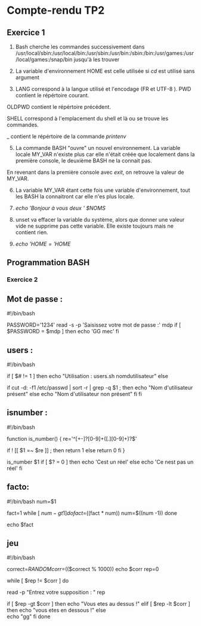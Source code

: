 # Compte-rendu TP2

## Exercice 1 
1. Bash cherche les commandes successivement dans /usr/local/sbin:/usr/local/bin:/usr/sbin:/usr/bin:/sbin:/bin:/usr/games:/usr/local/games:/snap/bin jusqu'à les trouver

2. La variable d'environnement HOME est celle utilisée si *cd* est utilisé sans argument

3. LANG correspond à la langue utilisé et l'encodage (FR et UTF-8 ).
PWD contient le répértoire courant.

OLDPWD contient le répértoire précédent.

SHELL correspond à l'emplacement du shell et là ou se trouve les commandes.

_ contient le répértoire de la commande *printenv* 

5. La commande BASH "ouvre" un nouvel environnement. La variable locale MY_VAR n'existe plus car elle n'était créée que localement dans la première console, le deuxième BASH ne la connait pas.

En revenant dans la première console avec *exit*, on retrouve la valeur de MY_VAR.

6. La variable MY_VAR étant cette fois une variable d'environnement, tout les BASH la connaitront car elle n'es plus locale.

8. *echo 'Bonjour à vous deux ' $NOMS*

9. unset va effacer la variable du système, alors que donner une valeur vide ne supprime pas cette variable.
Elle existe toujours mais ne contient rien.

10. *echo '$HOME = '$HOME*

## Programmation BASH

### Exercice 2 
## Mot de passe : 
#!/bin/bash


PASSWORD='1234'
read -s -p 'Saisissez votre mot de passe :' mdp
if [ $PASSWORD = $mdp ]
then 
	echo 'GG mec' 
fi 

## users : 
#!/bin/bash

if  [ $# != 1 ]
then
	echo "Utilisation : users.sh nomdutilisateur"
else

if cut -d: -f1 /etc/passwd | sort -r | grep -q $1 ; then
echo "Nom d'utilisateur présent"
else 
echo "Nom d'utilisateur non présent"
fi
fi

## isnumber :
#!/bin/bash

function is_number()
{
re='^[+-]?[0-9]+([.][0-9]+)?$'

if ! [[ $1 =~ $re ]] ; then 
	return 1
else 
	return 0
fi
}


is_number $1
if [ $? = 0 ] 
then
	echo  'Cest un réel'
else 
	echo 'Ce nest pas un réel'
fi

## facto:

#!/bin/bash
num=$1

fact=1
while [ $num -gt 1 ]
do
	fact=$((fact * num))
	num=$((num -1))
done

echo $fact

## jeu

#!/bin/bash

correct=$RANDOM
corr=$(($correct % 1000))
echo $corr
rep=0

while [ $rep != $corr ] 
do

read -p "Entrez votre supposition : " rep

if [ $rep -gt $corr ]
then 
	echo "Vous etes au dessus !"
elif [ $rep -lt $corr ]
then
	echo "vous etes en dessous !"
else  
	echo "gg"
fi
done






